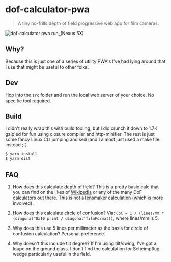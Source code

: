 # dof-calculator-pwa
> A tiny no-frills depth of field progressive web app for film cameras.

![dof-calculator pwa run_(Nexus 5X)](https://user-images.githubusercontent.com/643503/58513007-57fd5680-8153-11e9-950b-36717c10a549.png)

## Why?

Because this is just one of a series of utility PWA's I've had lying around that I use that might be useful to other folks.

## Dev

Hop into the `src` folder and run the local web server of your choice. No specific tool required.

## Build

I didn't really wrap this with build tooling, but I did crunch it down to 1.7K gzip'ed for fun using closure compiler and http-minifier. The rest is just some fancy Linux CLI jumping and sed (and I almost just used a make file instead ;-).

```sh
$ yarn install
$ yarn dist
```

## FAQ

1. How does this calculate depth of field?
This is a pretty basic calc that you can find on the likes of [Wikipedia](https://en.wikipedia.org/wiki/Depth_of_field) or any of the many DoF calculators out there. This is not a lensmaker calculation (which is more involved).

2. How does this calculate circle of confusion?
Via: `CoC = 1 / (lines/mm * (diagonal^8x10 print / diagonal^filmFormat))`, where lines/mm is 5.

3. Why does this use 5 lines per millimeter as the basis for circle of confusion calculation?
Personal preference.

4. Why doesn't this include tilt degree?
If I'm using tilt/swing, I've got a loupe on the ground glass. I don't find the calculation for Scheimpflug wedge particularly useful in the field.